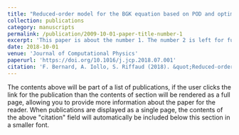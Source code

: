 ```yaml
---
title: "Reduced-order model for the BGK equation based on POD and optimal transport"
collection: publications
category: manuscripts
permalink: /publication/2009-10-01-paper-title-number-1
excerpt: 'This paper is about the number 1. The number 2 is left for future work.'
date: 2018-10-01
venue: 'Journal of Computational Physics'
paperurl: 'https://doi.org/10.1016/j.jcp.2018.07.001'
citation: 'F. Bernard, A. Iollo, S. Riffaud (2018). &quot;Reduced-order model for the BGK equation based on POD and optimal transport.&quot; <i>Journal of Computational Physics</i>. 1(1).'
---
```

The contents above will be part of a list of publications, if the user clicks the link for the publication than the contents of section will be rendered as a full page, allowing you to provide more information about the paper for the reader. When publications are displayed as a single page, the contents of the above "citation" field will automatically be included below this section in a smaller font.
